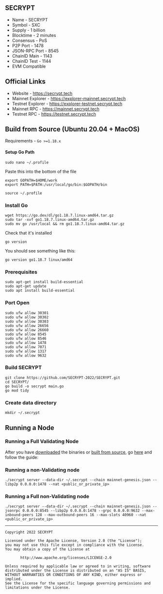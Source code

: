 ## SECRYPT
* Name - SECRYPT
* Symbol - SXC
* Supply - 1 billion
* Blocktime - 2 minutes
* Consensus - PoS
* P2P Port - 1478
* JSON-RPC Port - 8545 
* ChainID Main - 1143
* ChainID Test - 1144
* EVM Compatible

## Official Links
* Website - https://secrypt.tech
* Mainnet Explorer - https://explorer-mainnet.secrypt.tech
* Testnet Explorer - https://explorer-testnet.secrypt.tech
* Mainnet RPC - https://mainnet.secrypt.tech
* Testnet RPC - https://testnet.secrypt.tech

## Build from Source (Ubuntu 20.04 + MacOS)
Requirements - `Go >=1.18.x`

#### Setup Go Path
```
sudo nano ~/.profile
```
Paste this into the bottom of the file
```
export GOPATH=$HOME/work
export PATH=$PATH:/usr/local/go/bin:$GOPATH/bin
```
```
source ~/.profile
```

### Install Go
```
wget https://go.dev/dl/go1.18.7.linux-amd64.tar.gz
sudo tar -xvf go1.18.7.linux-amd64.tar.gz
sudo mv go /usr/local && rm go1.18.7.linux-amd64.tar.gz
```
Check that it's installed
```
go version
```
You should see something like this:
```
go version go1.18.7 linux/amd64
```

### Prerequisites

```
sudo apt-get install build-essential
sudo apt-get update
sudo apt install build-essential

```

### Port Open

```
sudo ufw allow 30301
sudo ufw allow 30302
sudo ufw allow 30303
sudo ufw allow 26656
sudo ufw allow 26660
sudo ufw allow 8545
sudo ufw allow 8546
sudo ufw allow 1478
sudo ufw allow 7071
sudo ufw allow 1317
sudo ufw allow 9632
```

### Build SECRYPT
```
git clone https://github.com/SECRYPT-2022/SECRYPT.git
cd SECRYPT/
go build -o secrypt main.go
go mod tidy
```

### Create data directory
```
mkdir ~/.secrypt
```

## Running a Node
### Running a Full Validating Node
After you have [downloaded](https://github.com/SECRYPT-2022/SECRYPT/releases/latest) the binaries or [built from source](https://github.com/SECRYPT-2022/SECRYPT#build-from-source), go [here](ValidatorGuide.md) and follow the guide:

### Running a non-Validating node
```
./secrypt server --data-dir ~/.secrypt --chain mainnet-genesis.json --libp2p 0.0.0.0:1478 --nat <public_or_private_ip>
```

### Running a Full non-Validating node
```
./secrypt server --data-dir ~/.secrypt --chain mainnet-genesis.json --jsonrpc 0.0.0.0:8545 --libp2p 0.0.0.0:1478 --grpc 0.0.0.0:9632 --max-inbound-peers 128 --max-outbound-peers 16 --max-slots 40960 --nat <public_or_private_ip>
```

---
```
Copyright 2022 SECRYPT

Licensed under the Apache License, Version 2.0 (the "License");
you may not use this file except in compliance with the License.
You may obtain a copy of the License at

       http://www.apache.org/licenses/LICENSE-2.0

Unless required by applicable law or agreed to in writing, software
distributed under the License is distributed on an "AS IS" BASIS,
WITHOUT WARRANTIES OR CONDITIONS OF ANY KIND, either express or implied.
See the License for the specific language governing permissions and
limitations under the License.
```
